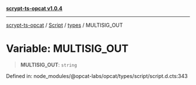 [**scrypt-ts-opcat v1.0.4**](../../../../../README.md)

***

[scrypt-ts-opcat](../../../../../README.md) / [Script](../../../README.md) / [types](../README.md) / MULTISIG\_OUT

# Variable: MULTISIG\_OUT

> **MULTISIG\_OUT**: `string`

Defined in: node\_modules/@opcat-labs/opcat/types/script/script.d.cts:343
